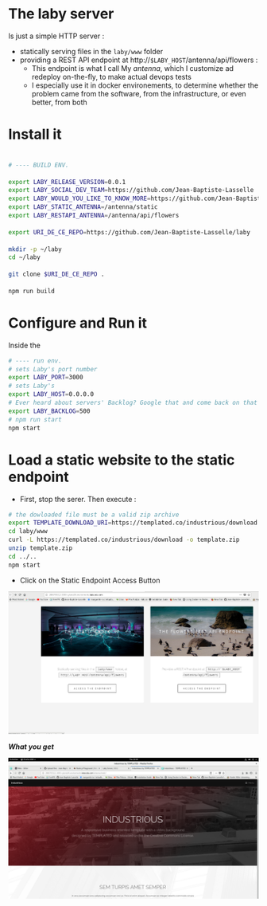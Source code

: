 # The laby server

Is just a simple HTTP server :

* statically serving files in the `laby/www` folder
* providing a REST API endpoint at http://`$LABY_HOST`/antenna/api/flowers :
  * This endpoint is what I call My _antenna_, which I customize ad redeploy on-the-fly, to make actual devops tests
  * I especially use it in docker environements, to determine whether the problem came from the software, from the infrastructure, or even better, from both


# Install it

<!-- https://parceljs.org/getting_started.html -->



```bash

# ---- BUILD ENV.

export LABY_RELEASE_VERSION=0.0.1
export LABY_SOCIAL_DEV_TEAM=https://github.com/Jean-Baptiste-Lasselle
export LABY_WOULD_YOU_LIKE_TO_KNOW_MORE=https://github.com/Jean-Baptiste-Lasselle/laby#readme
export LABY_STATIC_ANTENNA=/antenna/static
export LABY_RESTAPI_ANTENNA=/antenna/api/flowers

export URI_DE_CE_REPO=https://github.com/Jean-Baptiste-Lasselle/laby

mkdir -p ~/laby
cd ~/laby

git clone $URI_DE_CE_REPO .

npm run build

```


# Configure and Run it

Inside the

```bash
# ---- run env.
# sets Laby's port number
export LABY_PORT=3000
# sets Laby's
export LABY_HOST=0.0.0.0
# Ever heard about servers' Backlog? Google that and come back on that config param
export LABY_BACKLOG=500
# npm run start
npm start
```

# Load a static website to the static endpoint

* First, stop the serer. Then execute : 

```bash
# the dowloaded file must be a valid zip archive
export TEMPLATE_DOWNLOAD_URI=https://templated.co/industrious/download
cd laby/www
curl -L https://templated.co/industrious/download -o template.zip
unzip template.zip
cd ../..
npm start
```

* Click on the Static Endpoint Access Button

![Click on the Static Endpoint Access Button](https://github.com/Jean-Baptiste-Lasselle/laby/raw/master/documentation/images/CLICK_THE_STATIC_ENDPOINT_ACCESS_BUTTON_ON_HOMEPAGE_2019-03-28%2013-17-04.png)


**_What you get_**

![You only get what you give](https://github.com/Jean-Baptiste-Lasselle/laby/raw/master/documentation/images/LABY_EXAMPLE_STATIC_ENDPOINT_LOADED_2019-03-28%2013-20-43.png)

<!--
![screeshow 3](ccc)
-->
